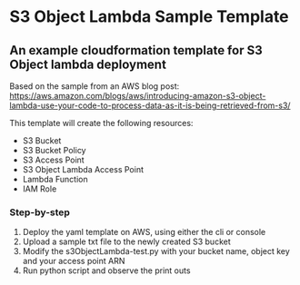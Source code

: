 # S3 Object Lambda Sample Template
## An example cloudformation template for S3 Object lambda deployment

Based on the sample from an AWS blog post: https://aws.amazon.com/blogs/aws/introducing-amazon-s3-object-lambda-use-your-code-to-process-data-as-it-is-being-retrieved-from-s3/

This template will create the following resources:
- S3 Bucket
- S3 Bucket Policy
- S3 Access Point
- S3 Object Lambda Access Point
- Lambda Function
- IAM Role


### Step-by-step
1. Deploy the yaml template on AWS, using either the cli or console
2. Upload a sample txt file to the newly created S3 bucket
3. Modify the s3ObjectLambda-test.py with your bucket name, object key and your access point ARN
4. Run python script and observe the print outs